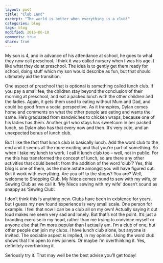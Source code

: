 ```yaml
---
layout: post
title: "Club Land"
excerpt: "The world is better when everything is a club!"
categories: blog
tags: blog
modified: 2016-06-10
comments: true
share: true
---
```


My son is 4, and in advance of his attendance at school, he goes to what they now call preschool. I think it was called nursery when I was his age. I like what they do at preschool. The idea is to gently get them ready for school, doing stuff which my son would describe as fun, but that should ultimately aid the transition.

One aspect of preschool that is optional is something called lunch club. If you pay a small fee, the children stay beyond the conclusion of their morning at preschool, and eat a packed lunch with the other children and the ladies. Again, it gets them used to eating without Mum and Dad, and could be good from a social perspective. As it transpires, Dylan comes home and comments on what the other people are eating and wants the same. He’s graduated from sandwiches to chicken wraps, because one of his ladies has them. Another girl who stays has sweetcorn in her packed lunch, so Dylan also has that every now and then. It’s very cute, and an unexpected bonus of lunch club.

But I like the fact that lunch club is basically lunch. Add the word club to the end and it seems all the more exciting and that you’re part of something. So when I take my lunch to work, I call it lunch club too – well, not in public. For me this has transformed the concept of lunch, so are there any other activities that could benefit from the addition of the word ‘club’? Yes, this blog is one of them, as the more astute amongst you will have figured out. But it work with everything. Are you off to the shops? You are? Well, welcome to Shopping Club. My Niece comes round to sew with my wife, or Sewing Club as we call it. ‘My Niece sewing with my wife’ doesn’t sound as snappy as ‘Sewing Club’.

I don’t think this is anything new. Clubs have been in existence for years, but I guess my new found experience is very small scale. One person for example. I feel that now I can be a club all on my own! Actually saying it out loud makes me seem very sad and lonely. But that’s not the point. It’s just a branding exercise in my head, rather than me trying to convince myself or anyone else that I’m more popular than I actually am. I’m a club of one, but other people can join my clubs. I have lunch club alone, but anyone is invited. The sociable aspect is implied, in my opinion. Using the word club shows that I’m open to new joiners. Or maybe I’m overthinking it. Yes, definitely overthinking it.

Seriously try it. That may well be the best advise you’ll get today!

